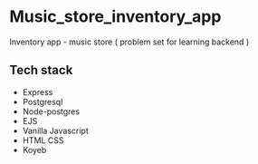 # Music_store_inventory_app
Inventory app - music store ( problem set for learning backend )

## Tech stack
- Express
- Postgresql
- Node-postgres
- EJS
- Vanilla Javascript
- HTML CSS
- Koyeb

